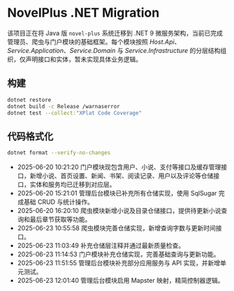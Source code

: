 # NovelPlus .NET Migration

该项目正在将 Java 版 `novel-plus` 系统迁移到 .NET 9 微服务架构，当前已完成管理员、爬虫与门户模块的基础框架。每个模块按照 *Host.Api*、*Service.Application*、*Service.Domain* 与 *Service.Infrastructure* 的分层结构组织，仅声明接口和实体，暂未实现具体业务逻辑。

## 构建
```bash
dotnet restore
dotnet build -c Release /warnaserror
dotnet test --collect:"XPlat Code Coverage"
```

## 代码格式化
```bash
dotnet format --verify-no-changes
```
- 2025-06-20 10:21:20 门户模块现包含用户、小说、支付等接口及缓存管理接口，新增小说、首页设置、新闻、书架、阅读记录、用户以及评论等仓储接口，实体和服务均已迁移到对应层。
- 2025-06-20 15:21:01 管理后台模块已补充所有仓储实现，使用 SqlSugar 完成基础 CRUD 与统计操作。
- 2025-06-20 16:20:10 爬虫模块新增小说及目录仓储接口，提供待更新小说查询和最后章节获取等功能。
- 2025-06-23 10:55:58 爬虫模块完善仓储实现，新增查询字数与更新时间接口。
- 2025-06-23 11:03:49 补充仓储层注释并通过最新质量检查。
- 2025-06-23 11:14:53 门户模块补充仓储实现，完善基础查询与更新功能。
- 2025-06-23 11:51:55 管理后台模块补充部分应用服务与 API 实现，并新增单元测试。
- 2025-06-23 12:01:40 管理后台模块启用 Mapster 映射，精简控制器逻辑。
